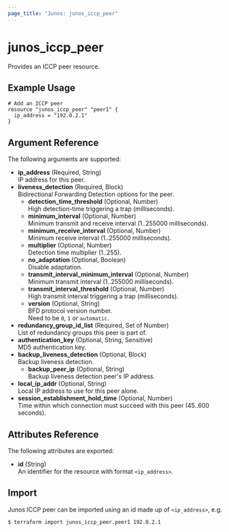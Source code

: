 ```yaml
---
page_title: "Junos: junos_iccp_peer"
---
```


# junos_iccp_peer

Provides an ICCP peer resource.

## Example Usage

```hcl
# Add an ICCP peer
resource "junos_iccp_peer" "peer1" {
  ip_address = "192.0.2.1"
}
```

## Argument Reference

The following arguments are supported:

- **ip_address** (Required, String)  
  IP address for this peer.
- **liveness_detection** (Required, Block)  
  Bidirectional Forwarding Detection options for the peer.
  - **detection_time_threshold** (Optional, Number)  
    High detection-time triggering a trap (milliseconds).
  - **minimum_interval** (Optional, Number)  
    Minimum transmit and receive interval (1..255000 milliseconds).
  - **minimum_receive_interval** (Optional, Number)  
    Minimum receive interval (1..255000 milliseconds).
  - **multiplier** (Optional, Number)  
    Detection time multiplier (1..255).
  - **no_adaptation** (Optional, Boolean)  
    Disable adaptation.
  - **transmit_interval_minimum_interval** (Optional, Number)  
    Minimum transmit interval (1..255000 milliseconds).
  - **transmit_interval_threshold** (Optional, Number)  
    High transmit interval triggering a trap (milliseconds).
  - **version** (Optional, String)  
    BFD protocol version number.  
    Need to be `0`, `1` or `automatic`.
- **redundancy_group_id_list** (Required, Set of Number)  
  List of redundancy groups this peer is part of.
- **authentication_key** (Optional, String, Sensitive)  
  MD5 authentication key.
- **backup_liveness_detection** (Optional, Block)  
  Backup liveness detection.
  - **backup_peer_ip** (Optional, String)  
    Backup liveness detection peer's IP address.
- **local_ip_addr** (Optional, String)  
  Local IP address to use for this peer alone.
- **session_establishment_hold_time** (Optional, Number)  
  Time within which connection must succeed with this peer (45..600 seconds).

## Attributes Reference

The following attributes are exported:

- **id** (String)  
  An identifier for the resource with format `<ip_address>`.

## Import

Junos ICCP peer can be imported using an id made up of `<ip_address>`, e.g.

```shell
$ terraform import junos_iccp_peer.peer1 192.0.2.1
```
